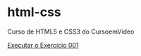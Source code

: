 # html-css

Curso de HTML5 e CSS3 do CursoemVideo

<a href="https://liviassaura.github.io/html-css/Exercicios/ex001/index.html">Executar o Exercicio 001</a>